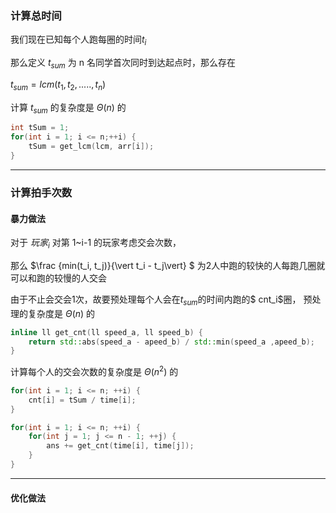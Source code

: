 ### 计算总时间

我们现在已知每个人跑每圈的时间$t_{i}$

那么定义 $t_{sum}$ 为 n 名同学首次同时到达起点时，那么存在

$t_{sum} = lcm(t_1, t_2, ... .. ,t_n)$

计算 $t_{sum}$ 的复杂度是 $\Theta (n)$ 的

```cpp
int tSum = 1;
for(int i = 1; i <= n;++i) {
    tSum = get_lcm(lcm, arr[i]);
}
```
---
### 计算拍手次数
#### 暴力做法
对于 $玩家_i$ 对第 1~i-1 的玩家考虑交会次数，

那么 $\frac {min(t_i, t_j)}{\vert t_i - t_j\vert} $ 为2人中跑的较快的人每跑几圈就可以和跑的较慢的人交会

由于不止会交会1次，故要预处理每个人会在$t_{sum}$的时间内跑的$ cnt_i$圈， 预处理的复杂度是 $\Theta (n)$ 的


```cpp 
inline ll get_cnt(ll speed_a, ll speed_b) {
    return std::abs(speed_a - apeed_b) / std::min(speed_a ,apeed_b);
}
```

计算每个人的交会次数的复杂度是 $\Theta (n^2)$ 的

```cpp 
for(int i = 1; i <= n; ++i) {
    cnt[i] = tSum / time[i];
}

for(int i = 1; i <= n; ++i) {
    for(int j = 1; j <= n - 1; ++j) {
        ans += get_cnt(time[i], time[j]);
    }   
}
```
_____
#### 优化做法
